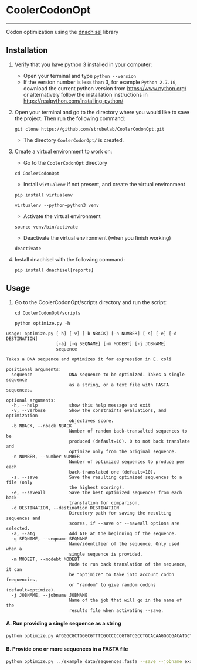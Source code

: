 # CoolerCodonOpt
---
Codon optimization using the [dnachisel](https://pypi.org/project/dnachisel/) library

## Installation

1. Verify that you have python 3 installed in your computer:
   
   - Open your terminal and type `python --version`
   - If the version number is less than 3, for example `Python 2.7.10`, download the current python version from https://www.python.org/ or alternatively follow the installation instructions in https://realpython.com/installing-python/
   
   
2. Open your terminal and go to the directory where you would like to save the project. Then run the following command: 

   `git clone https://github.com/strubelab/CoolerCodonOpt.git`
   
   - The directory `CoolerCodonOpt/` is created.
   
   
3. Create a virtual environment to work on:

   - Go to the `CoolerCodonOpt` directory
   
   `cd CoolerCodonOpt`
   
   - Install `virtualenv` if not present, and create the virtual environment
   
   `pip install virtualenv`
   
   `virtualenv --python=python3 venv`
   
   - Activate the virtual environment
   
   `source venv/bin/activate`
   
   - Deactivate the virtual environment (when you finish working)
   
   `deactivate`
   
   
4. Install dnachisel with the following command:

   `pip install dnachisel[reports]`
   

## Usage

1. Go to the CoolerCodonOpt/scripts directory and run the script:

   `cd CoolerCodonOpt/scripts`
   
   `python optimize.py -h`
   
   
```
usage: optimize.py [-h] [-v] [-b NBACK] [-n NUMBER] [-s] [-e] [-d DESTINATION]
                   [-a] [-q SEQNAME] [-m MODEBT] [-j JOBNAME]
                   sequence

Takes a DNA sequence and optimizes it for expression in E. coli

positional arguments:
  sequence              DNA sequence to be optimized. Takes a single sequence
                        as a string, or a text file with FASTA sequences.

optional arguments:
  -h, --help            show this help message and exit
  -v, --verbose         Show the constraints evaluations, and optimization
                        objectives score.
  -b NBACK, --nback NBACK
                        Number of random back-transalted sequences to be
                        produced (default=10). 0 to not back translate and
                        optimize only from the original sequence.
  -n NUMBER, --number NUMBER
                        Number of optimized sequences to produce per each
                        back-translated one (default=10).
  -s, --save            Save the resulting optimized sequences to a file (only
                        the highest scoring).
  -e, --saveall         Save the best optimized sequences from each back-
                        translation for comparison.
  -d DESTINATION, --destination DESTINATION
                        Directory path for saving the resulting sequences and
                        scores, if --save or --saveall options are selected.
  -a, --atg             Add ATG at the beginning of the sequence.
  -q SEQNAME, --seqname SEQNAME
                        Name/identifier of the sequence. Only used when a
                        single sequence is provided.
  -m MODEBT, --modebt MODEBT
                        Mode to run back translation of the sequence, it can
                        be "optimize" to take into account codon frequencies,
                        or "random" to give random codons (default=optimize).
  -j JOBNAME, --jobname JOBNAME
                        Name of the job that will go in the name of the
                        results file when activating --save.
```

#### A. Run providing a single sequence as a string

``` bash
python optimize.py ATGGGCGCTGGGCGTTTCGCCCCCCGTGTCGCCTGCACAAGGGCGACATGCTACGTGAAA -v
```

#### B. Provide one or more sequences in a FASTA file

``` bash
python optimize.py ../example_data/sequences.fasta --save --jobname example1
```
